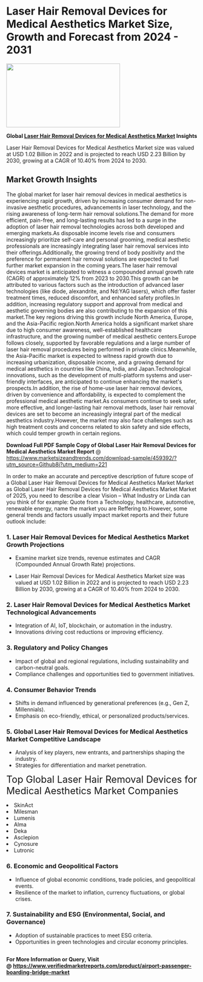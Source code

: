 <H1>Laser Hair Removal Devices for Medical Aesthetics Market Size, Growth and Forecast from 2024 - 2031</H1><img class="aligncenter size-medium wp-image-584254" src="https://thirdeyenews.in/wp-content/uploads/2024/09/Global-Market-Research-300x168.jpeg" alt="" width="300" height="168" /><p><strong>Global&nbsp;<a href="https://www.marketsizeandtrends.com/download-sample/459392/?utm_source=Github8j?utm_medium=221">Laser Hair Removal Devices for Medical Aesthetics Market</a> Insights</strong></p><p>Laser Hair Removal Devices for Medical Aesthetics Market size was valued at USD 1.02 Billion in 2022 and is projected to reach USD 2.23 Billion by 2030, growing at a CAGR of 10.40% from 2024 to 2030.</p><p><h2>Market Growth Insights</h2> The global market for laser hair removal devices in medical aesthetics is experiencing rapid growth, driven by increasing consumer demand for non-invasive aesthetic procedures, advancements in laser technology, and the rising awareness of long-term hair removal solutions.The demand for more efficient, pain-free, and long-lasting results has led to a surge in the adoption of laser hair removal technologies across both developed and emerging markets.As disposable income levels rise and consumers increasingly prioritize self-care and personal grooming, medical aesthetic professionals are increasingly integrating laser hair removal services into their offerings.Additionally, the growing trend of body positivity and the preference for permanent hair removal solutions are expected to fuel further market expansion in the coming years.The laser hair removal devices market is anticipated to witness a compounded annual growth rate (CAGR) of approximately 12% from 2023 to 2030.This growth can be attributed to various factors such as the introduction of advanced laser technologies (like diode, alexandrite, and Nd:YAG lasers), which offer faster treatment times, reduced discomfort, and enhanced safety profiles.In addition, increasing regulatory support and approval from medical and aesthetic governing bodies are also contributing to the expansion of this market.The key regions driving this growth include North America, Europe, and the Asia-Pacific region.North America holds a significant market share due to high consumer awareness, well-established healthcare infrastructure, and the growing number of medical aesthetic centers.Europe follows closely, supported by favorable regulations and a large number of laser hair removal procedures being performed in private clinics.Meanwhile, the Asia-Pacific market is expected to witness rapid growth due to increasing urbanization, disposable income, and a growing demand for medical aesthetics in countries like China, India, and Japan.Technological innovations, such as the development of multi-platform systems and user-friendly interfaces, are anticipated to continue enhancing the market's prospects.In addition, the rise of home-use laser hair removal devices, driven by convenience and affordability, is expected to complement the professional medical aesthetic market.As consumers continue to seek safer, more effective, and longer-lasting hair removal methods, laser hair removal devices are set to become an increasingly integral part of the medical aesthetics industry.However, the market may also face challenges such as high treatment costs and concerns related to skin safety and side effects, which could temper growth in certain regions.<p><span class=""><strong>Download Full PDF Sample Copy of Global Laser Hair Removal Devices for Medical Aesthetics Market Report</strong> @ <a href="https://www.marketsizeandtrends.com/download-sample/459392/?utm_source=Github8j?utm_medium=221" target="_blank">https://www.marketsizeandtrends.com/download-sample/459392/?utm_source=Github8j?utm_medium=221</a></span></p><p>In order to make an accurate and perceptive description of future scope of a Global&nbsp;Laser Hair Removal Devices for Medical Aesthetics Market Market as Global&nbsp;Laser Hair Removal Devices for Medical Aesthetics Market Market of 2025, you need to describe a clear Vision &ndash; What Industry or Linda can you think of for example: Quote from a Technology, healthcare, automotive, renewable energy, name the market you are Reffering to.However, some general trends and factors usually impact market reports and their future outlook include:</p><h3>1.&nbsp;<strong>Laser Hair Removal Devices for Medical Aesthetics Market Growth Projections</strong></h3><ul><li>Examine market size trends, revenue estimates and CAGR (Compounded Annual Growth Rate) projections.</li><li><p>Laser Hair Removal Devices for Medical Aesthetics Market size was valued at USD 1.02 Billion in 2022 and is projected to reach USD 2.23 Billion by 2030, growing at a CAGR of 10.40% from 2024 to 2030.</p></li></ul><h3>2.&nbsp;<strong>Laser Hair Removal Devices for Medical Aesthetics Market Technological Advancements</strong></h3><ul><li>Integration of AI, IoT, blockchain, or automation in the industry.</li><li>Innovations driving cost reductions or improving efficiency.</li></ul><h3>3.&nbsp;<strong>Regulatory and Policy Changes</strong></h3><ul><li>Impact of global and regional regulations, including sustainability and carbon-neutral goals.</li><li>Compliance challenges and opportunities tied to government initiatives.</li></ul><h3>4.&nbsp;<strong>Consumer Behavior Trends</strong></h3><ul><li>Shifts in demand influenced by generational preferences (e.g., Gen Z, Millennials).</li><li>Emphasis on eco-friendly, ethical, or personalized products/services.</li></ul><h3>5.&nbsp;<strong>Global Laser Hair Removal Devices for Medical Aesthetics Market Competitive Landscape</strong></h3><ul><li>Analysis of key players, new entrants, and partnerships shaping the industry.</li><li>Strategies for differentiation and market penetration.</li></ul><p data-pm-slice="1 1 []"><span style="color: inherit; font-family: inherit; font-size: 25px;">Top Global Laser Hair Removal Devices for Medical Aesthetics Market Companies</span></p><div class="" data-test-id=""><p><li>SkinAct</li><li> Milesman</li><li> Lumenis</li><li> Alma</li><li> Deka</li><li> Asclepion</li><li> Cynosure</li><li> Lutronic</li></p></div><h3>6.&nbsp;<strong>Economic and Geopolitical Factors</strong></h3><ul><li>Influence of global economic conditions, trade policies, and geopolitical events.</li><li>Resilience of the market to inflation, currency fluctuations, or global crises.</li></ul><h3>7.&nbsp;<strong>Sustainability and ESG (Environmental, Social, and Governance)</strong></h3><ul><li>Adoption of sustainable practices to meet ESG criteria.</li><li>Opportunities in green technologies and circular economy principles.</li></ul><h2><strong style="font-size: 14px;">For More Information or Query, Visit @&nbsp;</strong><a style="background-color: #ffffff; font-size: 14px;" href="https://www.marketsizeandtrends.com/report/laser-hair-removal-devices-for-medical-aesthetics-market/" target="_blank">https://www.verifiedmarketreports.com/product/airport-passenger-boarding-bridge-market</a></h2>